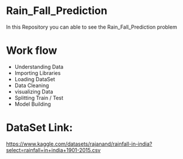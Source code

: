 # Rain_Fall_Prediction
In this Repository you can able to see the Rain_Fall_Prediction problem 

# Work flow
* Understanding Data
* Importing Libraries
* Loading DataSet
* Data Cleaning 
* visualizing Data
* Splitting Train / Test
* Model Building 

# DataSet Link:
https://www.kaggle.com/datasets/rajanand/rainfall-in-india?select=rainfall+in+india+1901-2015.csv
